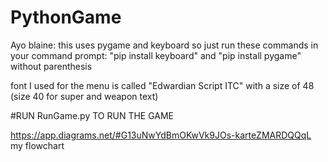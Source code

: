 # PythonGame
 
Ayo blaine: this uses pygame and keyboard so just run these commands in your command prompt:
"pip install keyboard"
and
"pip install pygame"
 without parenthesis

font I used for the menu is called "Edwardian Script ITC" with a size of 48 (size 40 for super and weapon text)

#RUN RunGame.py TO RUN THE GAME

https://app.diagrams.net/#G13uNwYdBmOKwVk9JOs-karteZMARDQQqL my flowchart
